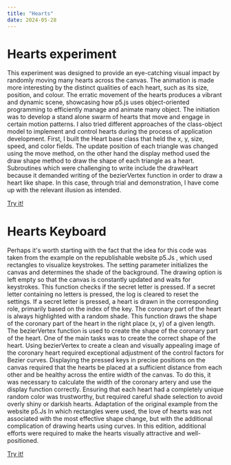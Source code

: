 ```yaml
---
title: "Hearts"
date: 2024-05-28
---
```

# Hearts experiment 
This experiment was designed to provide an eye-catching visual impact by randomly moving many hearts across the canvas. The animation is made more interesting by the distinct qualities of each heart, such as its size, position, and colour. The erratic movement of the hearts produces a vibrant and dynamic scene, showcasing how p5.js uses object-oriented programming to efficiently manage and animate many object. The initiation was to develop a stand alone swarm of hearts that move and engage in certain motion patterns. I also tried different approaches of the class-object model to implement and control hearts during the process of application development. First, I built the Heart base class that held the x, y, size, speed, and color fields. The update position of each triangle was changed using the move method, on the other hand the display method used the draw shape method to draw the shape of each triangle as a heart. Subroutines which were challenging to write include the drawHeart because it demanded writing of the bezierVertex function in order to draw a heart like shape. In this case, through trial and demonstration, I have come up with the relevant illusion as intended.

[Try it!](/skills-github-pages/Experiment44/Hearts/index.html)

# Hearts Keyboard
Perhaps it's worth starting with the fact that the idea for this code was taken from the example on the republishable website p5.Js , which used rectangles to visualize keystrokes. The setting parameter initializes the canvas and determines the shade of the background. The drawing option is left empty so that the canvas is constantly updated and waits for keystrokes. This function checks if the secret letter is pressed. If a secret letter containing no letters is pressed, the log is cleared to reset the settings. If a secret letter is pressed, a heart is drawn in the corresponding role, primarily based on the index of the key. The coronary part of the heart is always highlighted with a random shade. This function draws the shape of the coronary part of the heart in the right place (x, y) of a given length. The bezierVertex function is used to create the shape of the coronary part of the heart.
One of the main tasks was to create the correct shape of the heart. Using bezierVertex to create a clean and visually appealing image of the coronary heart required exceptional adjustment of the control factors for Bezier curves. Displaying the pressed keys in precise positions on the canvas required that the hearts be placed at a sufficient distance from each other and be healthy across the entire width of the canvas. To do this, it was necessary to calculate the width of the coronary artery and use the display function correctly. Ensuring that each heart had a completely unique random color was trustworthy, but required careful shade selection to avoid overly shiny or darkish hearts. Adaptation of the original example from the website p5.Js In which rectangles were used, the love of hearts was not associated with the most effective shape change, but with the additional complication of drawing hearts using curves. In this edition, additional efforts were required to make the hearts visually attractive and well-positioned.

[Try it!](/skills-github-pages/Experiment1111/Hearts_keyboard/index.html)
